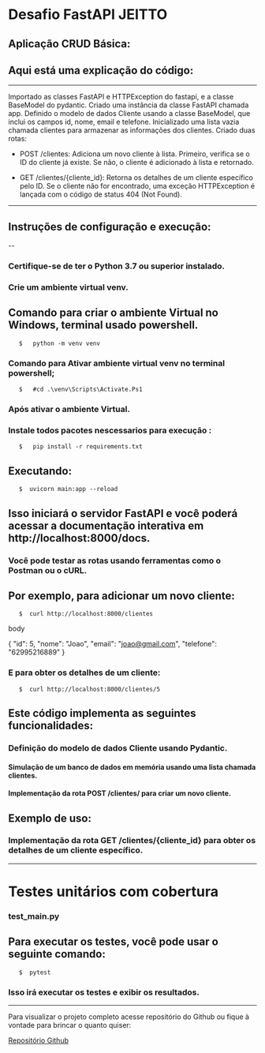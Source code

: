 # Desafio FastAPI JEITTO
## Aplicação CRUD Básica:

## Aqui está uma explicação do código:
--- 

Importado as classes FastAPI e HTTPException do fastapi, e a classe BaseModel do pydantic.
Criado uma instância da classe FastAPI chamada app.
Definido o modelo de dados Cliente usando a classe BaseModel, que inclui os campos id, nome, email e telefone.
Inicializado uma lista vazia chamada clientes para armazenar as informações dos clientes.
Criado duas rotas:

* POST /clientes: Adiciona um novo cliente à lista. Primeiro, verifica se o ID do cliente já existe. Se não, o cliente é adicionado à lista e retornado.

* GET /clientes/{cliente_id}: Retorna os detalhes de um cliente específico pelo ID. Se o cliente não for encontrado, uma exceção HTTPException é lançada com o código de status 404 (Not Found).
---

## Instruções de configuração e execução:
--
### Certifique-se de ter o Python 3.7 ou superior instalado.
### Crie um ambiente virtual venv.

## Comando para criar o ambiente Virtual no Windows, terminal usado powershell.

~~~
   $   python -m venv venv  
~~~

### Comando para Ativar ambiente virtual venv no terminal powershell;
 
~~~
   $   #cd .\venv\Scripts\Activate.Ps1     
~~~

### Após ativar o ambiente Virtual.
### Instale todos pacotes nescessarios para execução :

~~~
   $   pip install -r requirements.txt
~~~

## Executando:

~~~
   $  uvicorn main:app --reload
~~~

## Isso iniciará o servidor FastAPI e você poderá acessar a documentação interativa em http://localhost:8000/docs.

### Você pode testar as rotas usando ferramentas como o Postman ou o cURL. 
## Por exemplo, para adicionar um novo cliente:


~~~
   $  curl http://localhost:8000/clientes
~~~

body

   {
   "id": 5,
   "nome": "Joao",
   "email": "joao@gmail.com",
   "telefone": "62995216889"
   }

### E para obter os detalhes de um cliente:

~~~
   $  curl http://localhost:8000/clientes/5
~~~

## Este código implementa as seguintes funcionalidades:

### Definição do modelo de dados Cliente usando Pydantic.
#### Simulação de um banco de dados em memória usando uma lista chamada clientes.
#### Implementação da rota POST /clientes/ para criar um novo cliente.

## Exemplo de uso:

### Implementação da rota GET /clientes/{cliente_id} para obter os detalhes de um cliente específico.	

---
# Testes unitários com cobertura 

   ### test_main.py

## Para executar os testes, você pode usar o seguinte comando:

~~~
   $  pytest
~~~
	
### Isso irá executar os testes e exibir os resultados.
---

Para visualizar o projeto completo acesse repositório do Github ou fique à vontade para brincar o quanto quiser:

[Repositório Github](https://github.com/)





